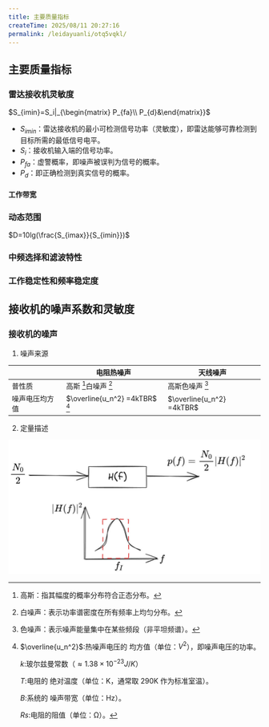 ```yaml
---
title: 主要质量指标
createTime: 2025/08/11 20:27:16
permalink: /leidayuanli/otq5vqkl/
---
```


## **主要质量指标**

### **雷达接收机灵敏度**

$S_{imin}=S_i|_{\begin{matrix}  P_{fa}\\ P_{d}&\end{matrix}}$

* $S_{imin}$：雷达接收机的最小可检测信号功率（灵敏度），即雷达能够可靠检测到目标所需的最低信号电平。
* $S_i$：接收机输入端的信号功率。
* $P_{fa}$：虚警概率，即噪声被误判为信号的概率。
* $P_{d}$：即正确检测到真实信号的概率。

#### **工作带宽**


### **动态范围**

$D=10lg(\frac{S_{imax}}{S_{imin}})$

### **中频选择和滤波特性**

### **工作稳定性和频率稳定度**

## **接收机的噪声系数和灵敏度**

### **接收机的噪声**

1. 噪声来源

|         | 电阻热噪声 | 天线噪声|
|---------|-----------|---------|
|  普性质  |高斯 [^高斯]白噪声 [^白] |高斯色噪声 [^色]|
|噪声电压均方值|$\overline{u_n^2} =4kTBR$ [^噪声电压均方值]|$\overline{u_n^2} =4kTBR$ |
 
[^高斯]:
    高斯：指其幅度的概率分布符合正态分布。
[^白]:
    白噪声：表示功率谱密度在所有频率上均匀分布。
[^色]:
    色噪声：表示噪声能量集中在某些频段（非平坦频谱）。
    
[^噪声电压均方值]:
    $\overline{u_n^2}$:热噪声电压的 均方值（单位：$V^2$），即噪声电压的功率。

    $k$:玻尔兹曼常数（$\approx 1.38×10^{ −23} J/K$）

    $T$:电阻的 绝对温度（单位：K，通常取 290K 作为标准室温）。

    $B$:系统的 噪声带宽（单位：Hz）。

    $Rs$:电阻的阻值（单位：Ω）。

2. 定量描述  <Badge text="等效噪声功率谱宽度或噪声带宽" type="tip" vertical="top" />

![噪声带宽](picture/带宽.jpg)

